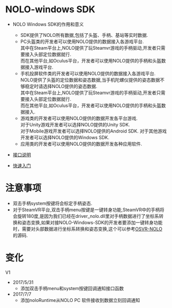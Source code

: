# NOLO-windows SDK 

- NOLO Windows SDK的作用和意义  
    * SDK提供了NOLO所有数据,包括了头盔、手柄、基站等实时数据.  
    * PC头盔类的开发者可以使用NOLO提供的数据接入各游戏平台.  
      其中在Steam平台上,NOLO提供了玩Steamvr游戏的手柄驱动,开发者只需要接入头部定位数据就行.  
      而在其他平台,如Oculus平台，开发者可以使用NOLO提供的手柄和头盔数据接入游戏平台.  
    * 手机投屏软件类的开发者可以使用NOLO提供的数据接入各游戏平台.  
      NOLO提供了头盔的定位数据和姿态数据,当手机陀螺仪提供的姿态数据不够稳定时请选择NOLO提供的姿态数据.  
      其中在Steam平台上,NOLO提供了玩Steamvr游戏的手柄驱动,开发者只需要接入头部定位数据就行.  
      而在其他平台,如Oculus平台，开发者可以使用NOLO提供的手柄和头盔数据接入.  
    * 游戏类的开发者可以使用NOLO提供的数据开发各平台游戏.  
      对于Unity游戏开发者可以选择NOLO提供的Unity SDK.  
      对于Mobile游戏开发者可以选择NOLO提供的Android SDK.
      对于其他游戏开发者可以选择NOLO提供的Windows SDK.  
    * 应用类的开发者可以使用NOLO提供的数据开发各种应用软件.  
   
- [接口说明](https://github.com/NOLOVR/NOLO-Windows-SDK/wiki)  

- [快速入门](https://github.com/NOLOVR/NOLO-Windows-SDK/blob/master/GetStarted_CN.md)  
# 注意事项
  * 双击手柄system按键将会标定手柄姿态.
  * 对于SteamVR平台,双击手柄menu按键是一键转身功能,SteamVR中的手柄将会旋转180度,是因为我们已经在driver_nolo.dll里对手柄数据进行了坐标系转换和姿态变换,如果对接NOLO-Windows-SDK的开发者要添加一键转身功能时，需要对头部数据进行坐标系转换和姿态变换,这个可以参考[OSVR-NOLO](https://github.com/NOLOVR/NOLO-Others/tree/master/NOLO_OSVR_SteamvrDriver/Source_Code)的源码.
#
# 变化  
V1
- 2017/5/31 
  * 添加双击手柄menu和system按键回调通知接口函数  
- 2017/7/7  
  * 添加noloRuntime从NOLO PC 软件接收到数据立刻回调通知
#